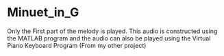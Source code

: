 # Minuet_in_G
Only the First part of the melody is played. This audio is constructed using the MATLAB program and the audio can also be played using the Virtual Piano Keyboard Program (From my other project)
